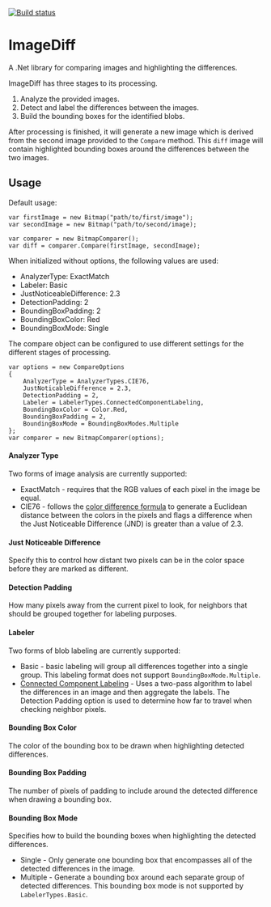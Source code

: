 [![Build status](https://ci.appveyor.com/api/projects/status/qg5rrd1rc1ioetum?svg=true)](https://ci.appveyor.com/project/RichClement/imagediff)

ImageDiff
==========

A .Net library for comparing images and highlighting the differences.

ImageDiff has three stages to its processing.
 
1. Analyze the provided images.
2. Detect and label the differences between the images.
3. Build the bounding boxes for the identified blobs.

After processing is finished, it will generate a new image which is derived from the second image provided to the `Compare` method. This `diff` image will contain highlighted bounding boxes around the differences between the two images.   

Usage
-----

Default usage:

    var firstImage = new Bitmap("path/to/first/image");
    var secondImage = new Bitmap("path/to/second/image);

    var comparer = new BitmapComparer();
    var diff = comparer.Compare(firstImage, secondImage);

When initialized without options, the following values are used:

- AnalyzerType: ExactMatch
- Labeler: Basic
- JustNoticeableDifference: 2.3
- DetectionPadding: 2
- BoundingBoxPadding: 2
- BoundingBoxColor: Red
- BoundingBoxMode: Single


The compare object can be configured to use different settings for the different stages of processing.

    var options = new CompareOptions 
    {
		AnalyzerType = AnalyzerTypes.CIE76,
        JustNoticableDifference = 2.3,
        DetectionPadding = 2,
        Labeler = LabelerTypes.ConnectedComponentLabeling,
        BoundingBoxColor = Color.Red,
        BoundingBoxPadding = 2,
        BoundingBoxMode = BoundingBoxModes.Multiple
    };
    var comparer = new BitmapComparer(options);

#### Analyzer Type
Two forms of image analysis are currently supported:

- ExactMatch - requires that the RGB values of each pixel in the image be equal.
- CIE76 - follows the [color difference formula](http://en.wikipedia.org/wiki/Color_difference "color difference formula") to generate a Euclidean distance between the colors in the pixels and flags a difference when the Just Noticeable Difference (JND) is greater than a value of 2.3.

#### Just Noticeable Difference
Specify this to control how distant two pixels can be in the color space before they are marked as different.

#### Detection Padding
How many pixels away from the current pixel to look, for neighbors that should be grouped together for labeling purposes.

#### Labeler
Two forms of blob labeling are currently supported:

- Basic - basic labeling will group all differences together into a single group. This labeling format does not support `BoundingBoxMode.Multiple`.
- [Connected Component Labeling](http://en.wikipedia.org/wiki/Connected-component_labeling "Connected Component Labeling") - Uses a two-pass algorithm to label the differences in an image and then aggregate the labels. The Detection Padding option is used to determine how far to travel when checking neighbor pixels.

#### Bounding Box Color
The color of the bounding box to be drawn when highlighting detected differences.

#### Bounding Box Padding
The number of pixels of padding to include around the detected difference when drawing a bounding box.

#### Bounding Box Mode
Specifies how to build the bounding boxes when highlighting the detected differences.

- Single - Only generate one bounding box that encompasses all of the detected differences in the image.
- Multiple - Generate a bounding box around each separate group of detected differences. This bounding box mode is not supported by `LabelerTypes.Basic`.
